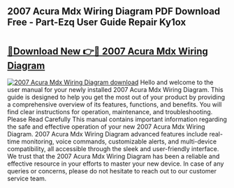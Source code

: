 ## 2007 Acura Mdx Wiring Diagram PDF Download Free - Part-Ezq User Guide Repair Ky1ox

# <h2><a href="http://dfuqpq8.blite.top/?on=2007+Acura+Mdx+Wiring+Diagram">🔗Download New 👉🔴 2007 Acura Mdx Wiring Diagram</a></h2>

[![2007 Acura Mdx Wiring Diagram download](https://i.imgur.com/lujVjoI.png)](http://dfuqpq8.blite.top/?on=2007+Acura+Mdx+Wiring+Diagram)
Hello and welcome to the user manual for your newly installed 2007 Acura Mdx Wiring Diagram. This guide is designed to help you get the most out of your product by providing a comprehensive overview of its features, functions, and benefits. You will find clear instructions for operation, maintenance, and troubleshooting. Please Read Carefully This manual contains important information regarding the safe and effective operation of your new 2007 Acura Mdx Wiring Diagram. 2007 Acura Mdx Wiring Diagram advanced features include real-time monitoring, voice commands, customizable alerts, and multi-device compatibility, all accessible through the sleek and user-friendly interface. We trust that the 2007 Acura Mdx Wiring Diagram has been a reliable and effective resource in your efforts to master your new device. In case of any queries or concerns, please do not hesitate to reach out to our customer service team.
